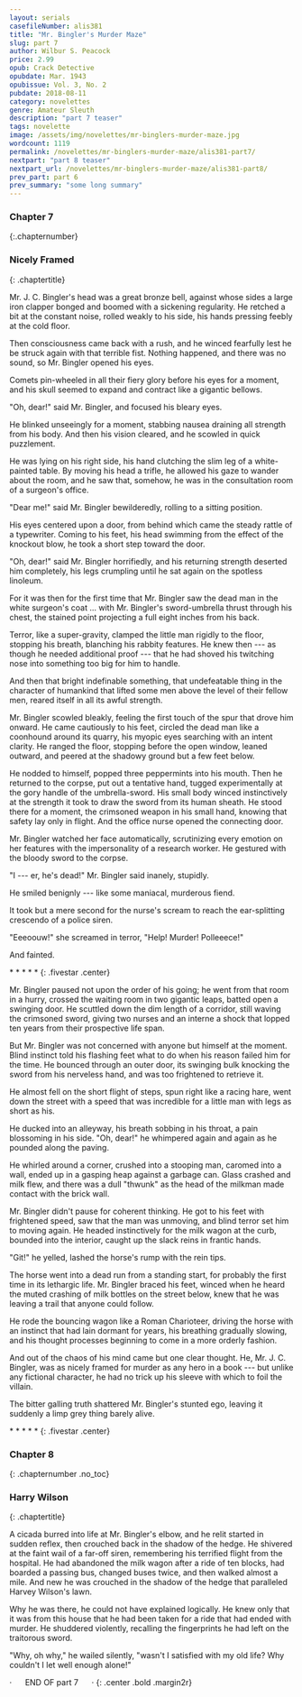 ```yaml
---
layout: serials
casefileNumber: alis381
title: "Mr. Bingler's Murder Maze"
slug: part 7
author: Wilbur S. Peacock
price: 2.99
opub: Crack Detective
opubdate: Mar. 1943
opubissue: Vol. 3, No. 2
pubdate: 2018-08-11 
category: novelettes 
genre: Amateur Sleuth
description: "part 7 teaser"
tags: novelette 
image: /assets/img/novelettes/mr-binglers-murder-maze.jpg
wordcount: 1119
permalink: /novelettes/mr-binglers-murder-maze/alis381-part7/
nextpart: "part 8 teaser"
nextpart_url: /novelettes/mr-binglers-murder-maze/alis381-part8/
prev_part: part 6
prev_summary: "some long summary"
---
```


### Chapter 7
{:.chapternumber}

### Nicely Framed
{: .chaptertitle}

Mr. J. C. Bingler's head was a great bronze bell, against whose sides a large iron clapper bonged and boomed with a sickening regularity. He retched a bit at the constant noise, rolled weakly to his side, his hands pressing feebly at the cold floor.

Then consciousness came back with a rush, and he winced fearfully lest he be struck again with that terrible fist. Nothing happened, and there was no sound, so Mr. Bingler opened his eyes.

Comets pin-wheeled in all their fiery glory before his eyes for a moment, and his skull seemed to expand and contract like a gigantic bellows.

"Oh, dear!" said Mr. Bingler, and focused his bleary eyes.

He blinked unseeingly for a moment, stabbing nausea draining all strength from his body. And then his vision cleared, and he scowled in quick puzzlement.

He was lying on his right side, his hand clutching the slim leg of a white-painted table. By moving his head a trifle, he allowed his gaze to wander about the room, and he saw that, somehow, he was in the consultation room of a surgeon's office.

"Dear me!" said Mr. Bingler bewilderedly, rolling to a sitting position.

His eyes centered upon a door, from behind which came the steady rattle of a typewriter. Coming to his feet, his head swimming from the effect of the knockout blow, he took a short step toward the door.

"Oh, dear!" said Mr. Bingler horrifiedly, and his returning strength deserted him completely, his legs crumpling until he sat again on the spotless linoleum.

For it was then for the first time that Mr. Bingler saw the dead man in the white surgeon's coat ... with Mr. Bingler's sword-umbrella thrust through his chest, the stained point projecting a full eight inches from his back.

Terror, like a super-gravity, clamped the little man rigidly to the floor, stopping his breath, blanching his rabbity features. He knew then --- as though he needed additional proof --- that he had shoved his twitching nose into something too big for him to handle.

And then that bright indefinable something, that undefeatable thing in the character of humankind that lifted some men above the level of their fellow men, reared itself in all its awful strength.

Mr. Bingler scowled bleakly, feeling the first touch of the spur that drove him onward. He came cautiously to his feet, circled the dead man like a coonhound around its quarry, his myopic eyes searching with an intent clarity. He ranged the floor, stopping before the open window, leaned outward, and peered at the shadowy ground but a few feet below.

He nodded to himself, popped three peppermints into his mouth. Then he returned to the corpse, put out a tentative hand, tugged experimentally at the gory handle of the umbrella-sword. His small body winced instinctively at the strength it took to draw the sword from its human sheath. He stood there for a moment, the crimsoned weapon in his small hand, knowing that safety lay only in flight. And the office nurse opened the connecting door.

Mr. Bingler watched her face automatically, scrutinizing every emotion on her features with the impersonality of a research worker. He gestured with the bloody sword to the corpse.

"I --- er, he's dead!" Mr. Bingler said inanely, stupidly.

He smiled benignly --- like some maniacal, murderous fiend.

It took but a mere second for the nurse's scream to reach the ear-splitting crescendo of a police siren.

"Eeeoouw!" she screamed in terror, "Help! Murder! Polleeece!"

And fainted.

\*   \*   \*   \*   \*
{: .fivestar .center}

Mr. Bingler paused not upon the order of his going; he went from that room in a hurry, crossed the waiting room in two gigantic leaps, batted open a swinging door. He scuttled down the dim length of a corridor, still waving the crimsoned sword, giving two nurses and an interne a shock that lopped ten years from their prospective life span.

But Mr. Bingler was not concerned with anyone but himself at the moment. Blind instinct told his flashing feet what to do when his reason failed him for the time. He bounced through an outer door, its swinging bulk knocking the sword from his nerveless hand, and was too frightened to retrieve it.

He almost fell on the short flight of steps, spun right like a racing hare, went down the street with a speed that was incredible for a little man with legs as short as his.

He ducked into an alleyway, his breath sobbing in his throat, a pain blossoming in his side. "Oh, dear!" he whimpered again and again as he pounded along the paving.

He whirled around a corner, crushed into a stooping man, caromed into a wall, ended up in a gasping heap against a garbage can. Glass crashed and milk flew, and there was a dull "thwunk" as the head of the milkman made contact with the brick wall.

Mr. Bingler didn't pause for coherent thinking. He got to his feet with frightened speed, saw that the man was unmoving, and blind terror set him to moving again. He headed instinctively for the milk wagon at the curb, bounded into the interior, caught up the slack reins in frantic hands.

"Git!" he yelled, lashed the horse's rump with the rein tips.

The horse went into a dead run from a standing start, for probably the first time in its lethargic life. Mr. Bingler braced his feet, winced when he heard the muted crashing of milk bottles on the street below, knew that he was leaving a trail that anyone could follow.

He rode the bouncing wagon like a Roman Charioteer, driving the horse with an instinct that had lain dormant for years, his breathing gradually slowing, and his thought processes beginning to come in a more orderly fashion.

And out of the chaos of his mind came but one clear thought. He, Mr. J. C. Bingler, was as nicely framed for murder as any hero in a book --- but unlike any fictional character, he had no trick up his sleeve with which to foil the villain.

The bitter galling truth shattered Mr. Bingler's stunted ego, leaving it suddenly a limp grey thing barely alive.

\*   \*   \*   \*   \*
{: .fivestar .center}

### Chapter 8
{: .chapternumber .no_toc}

### Harry Wilson
{: .chaptertitle}

A cicada burred into life at Mr. Bingler's elbow, and he relit started in sudden reflex, then crouched back in the shadow of the hedge. He shivered at the faint wail of a far-off siren, remembering his terrified flight from the hospital. He had abandoned the milk wagon after a ride of ten blocks, had boarded a passing bus, changed buses twice, and then walked almost a mile. And new he was crouched in the shadow of the hedge that paralleled Harvey Wilson's lawn.

Why he was there, he could not have explained logically. He knew only that it was from this house that he had been taken for a ride that had ended with murder. He shuddered violently, recalling the fingerprints he had left on the traitorous sword.

"Why, oh why," he wailed silently, "wasn't I satisfied with my old life? Why couldn't I let well enough alone!"

&middot;&nbsp;&nbsp;&nbsp;&nbsp;&nbsp;&nbsp;END OF part 7&nbsp;&nbsp;&nbsp;&nbsp;&nbsp;&nbsp;&middot;
{: .center .bold .margin2r}